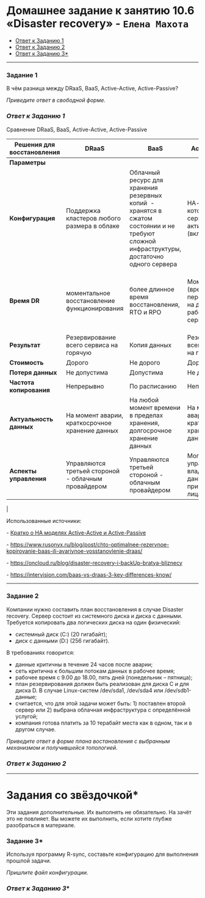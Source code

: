 # Домашнее задание к занятию 10.6 «Disaster recovery» -  `Елена Махота`

- [Ответ к Заданию 1](#1)
- [Ответ к Заданию 2](#2)
- [Ответ к Заданию 3*](#3)

---

### Задание 1

В чём разница между DRaaS, BaaS, Active-Active, Active-Passive?

*Приведите ответ в свободной форме.*


### *<a name="1">Ответ к Заданию 1</a>*


Сравнение DRaaS, BaaS, Active-Active, Active-Passive

| **Решения для восстановления** | **DRaaS**                                           | **BaaS**                                                                                                                                   | **Active-Active**                                                | **Active-Passive**                                                                                          |
|--------------------------------|-----------------------------------------------------|--------------------------------------------------------------------------------------------------------------------------------------------|------------------------------------------------------------------|--------------------------------------------------------------------------------------------------------------|
| **Параметры**                  |                                                     |                                                                                                                                            |                                                                  |                                                                                                              |
| **Конфигурация**               | Поддержка кластеров любого размера в облаке         | Облачный ресурс для хранения резервных копий  - хранятся в сжатом состоянии и не требуют сложной инфраструктуры, достаточно одного сервера | НА-кластер, в котором все серверы активны (включены)             | НА-кластер, в котором есть активные узлы (включены) и есть узлы пассивные (выключены или в режиме ожидания)  |
| **Время DR**                   | моментальное восстановление функционирования        | более длинное время восстановления, RTO и RPO                                                                                              | Моментальное (время на переключение на другой работающий сервер) | Может потребоваться некоторое время для включения в работу резервного сервера                                |
| **Результат**                  | Резервирование всего сервиса на горячую             | Копия данных                                                                                                                               | Резервирование всего сервиса на горячую                          | Копия данных                                                                                                 |
| **Стоимость**                  | Дорого                                              | Не дорого                                                                                                                                  | Дорого                                                           | Дешевле active                                                                                               |
| **Потеря данных**             | Не допустима                                        | Допустима                                                                                                                                  | Не допустима                                                     | Допустима                                                                                                    |
| **Частота копирования**        | Непрерывно                                          | По расписанию                                                                                                                              | Непрерывно                                                       | Непрерывно                                                                                                   |
| **Актуальность данных**       | На момент аварии, краткосрочное хранение данных     | На любой момент времени в пределах хранения, долгосрочное хранение данных                                                                  | На момент аварии, краткосрочное хранение данных                  | На момент аварии, краткосрочное хранение данных                                                              |
| **Аспекты управления**         | Управляются третьей стороной - облачным провайдером | Управляются третьей стороной - облачным провайдером                                                                                        | Могут управляться владельцем данных или привлеченными лицами     | Могут управляться владельцем данных или привлеченными лицами                                                 |
| 


Использованные источники:

\- [Кратко о HA моделях Active-Active и Active-Passive]( https://forum.huawei.com/enterprise/ru/%D0%BA%D1%80%D0%B0%D1%82%D0%BA%D0%BE-%D0%BE-ha-%D0%BC%D0%BE%D0%B4%D0%B5%D0%BB%D1%8F%D1%85-active-active-%D0%B8-active-passive/thread/882067-100129)

\- https://www.rusonyx.ru/blog/post/chto-optimalnee-rezervnoe-kopirovanie-baas-ili-avariynoe-vosstanovlenie-draas/ 

\- https://oncloud.ru/blog/disaster-recovery-i-backUp-bratya-bliznecy

\- https://intervision.com/baas-vs-draas-3-key-differences-know/


---

### Задание 2

Компании нужно составить план восстановления в случае Disaster recovery. Сервер состоит из системного диска и диска с данными. 
Требуется копировать два логических диска на один физический: 
- системный диск (C:) (20 гигабайт);
- диск с данными (D:) (256 гигабайт). 

В требованиях говорится: 
- данные критичны в течение 24 часов после аварии;
- сеть критична к большим потокам данных в рабочее время;
- рабочее время с 9.00 до 18.00, пять дней (понедельник – пятница);
- план резервирования должен быть реализован для диска C и для диска D. В случае Linux-систем /dev/sda1, /dev/sda4 или /dev/sdb1-данные;
- считается, что для этой задачи может быть: 1) поставлен второй сервер или 2) выбрана облачная инфраструктура с определённой услугой;
- компания готова платить за 10 терабайт места как в одном, так и в другом случае.
 
*Приведите ответ в форме плана востановления с выбранным механизмом и получившейся топологией.*

### *<a name="2">Ответ к Заданию 2</a>*


---

# Задания со звёздочкой*

Эти задания дополнительные. Их выполнять не обязательно. На зачёт это не повлияет. Вы можете их выполнить, если хотите глубже разобраться в материале.
 

### Задание 3*

Используя программу R-sync, составьте конфигурацию для выполнения прошлой задачи.

*Пришлите файл конфигурации.*

### *<a name="3">Ответ к Заданию 3*</a>*
